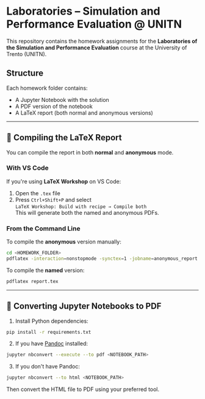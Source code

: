 # Laboratories – Simulation and Performance Evaluation @ UNITN

This repository contains the homework assignments for the **Laboratories of the Simulation and Performance Evaluation** course at the University of Trento (UNITN).

## Structure

Each homework folder contains:
- A Jupyter Notebook with the solution
- A PDF version of the notebook
- A LaTeX report (both normal and anonymous versions)

---

## 📝 Compiling the LaTeX Report

You can compile the report in both **normal** and **anonymous** mode.

### With VS Code

If you're using **LaTeX Workshop** on VS Code:
1. Open the `.tex` file
2. Press `Ctrl+Shift+P` and select  
   `LaTeX Workshop: Build with recipe → Compile both`  
   This will generate both the named and anonymous PDFs.

### From the Command Line

To compile the **anonymous** version manually:

```bash
cd <HOMEWORK_FOLDER>
pdflatex -interaction=nonstopmode -synctex=1 -jobname=anonymous_report "\def\anonymous{} \input{report.tex}"
```

To compile the **named** version:

```bash
pdflatex report.tex
```

---

## 📓 Converting Jupyter Notebooks to PDF

1. Install Python dependencies:

```bash
pip install -r requirements.txt
```

2. If you have [Pandoc](https://pandoc.org/installing.html) installed:

```bash
jupyter nbconvert --execute --to pdf <NOTEBOOK_PATH>
```

3. If you don't have Pandoc:

```bash
jupyter nbconvert --to html <NOTEBOOK_PATH>
```

Then convert the HTML file to PDF using your preferred tool.

